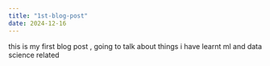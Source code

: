 ```yaml
---
title: "1st-blog-post"
date: 2024-12-16
---
```

this is my first blog post , going to talk about things i have learnt ml and data science related 

